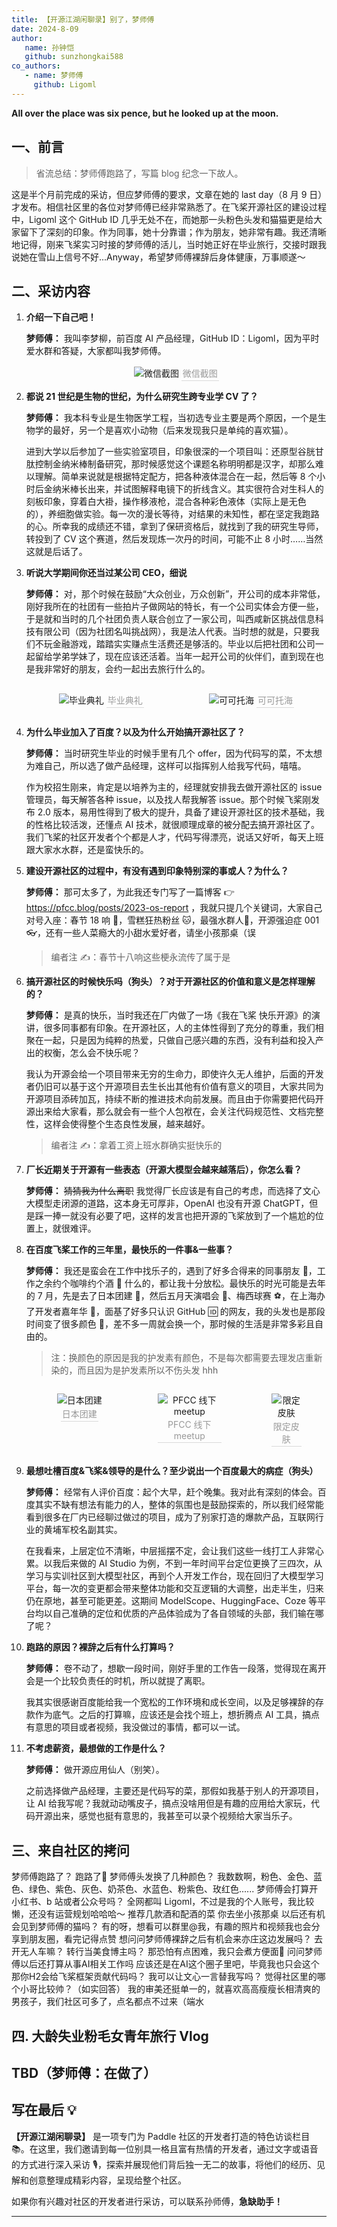 ```yaml
---
title: 【开源江湖闲聊录】别了，梦师傅
date: 2024-8-09
author:
   name: 孙钟恺
   github: sunzhongkai588
co_authors:
   - name: 梦师傅
     github: Ligoml
---
```


**All over the place was six pence, but he looked up at the moon.**

<!-- more -->

<!-- 导入聊天框功能 -->
<script setup>
import Message from '../.vitepress/components/Message.vue'
import MessageBox from '../.vitepress/components/MessageBox.vue'
</script>
<!-- 导入聊天框功能 -->

<style>
figure {
   text-align: center;
}
figcaption {
   color: orange;
   border-bottom: 1px solid #d9d9d9;
   display: inline-block;
   color: #999;
   padding: 2px;
}
</style>

## 一、前言

> 省流总结：梦师傅跑路了，写篇 blog 纪念一下故人。

这是半个月前完成的采访，但应梦师傅的要求，文章在她的 last day（8 月 9 日）才发布。相信社区里的各位对梦师傅已经非常熟悉了。在飞桨开源社区的建设过程中，Ligoml 这个 GitHub ID 几乎无处不在，而她那一头粉色头发和猫猫更是给大家留下了深刻的印象。作为同事，她十分靠谱；作为朋友，她非常有趣。我还清晰地记得，刚来飞桨实习时接的梦师傅的活儿，当时她正好在毕业旅行，交接时跟我说她在雪山上信号不好...Anyway，希望梦师傅裸辞后身体健康，万事顺遂～

## 二、采访内容

1. **介绍一下自己吧！**

   **梦师傅：** 我叫李梦柳，前百度 AI 产品经理，GitHub ID：Ligoml，因为平时爱水群和答疑，大家都叫我梦师傅。

   <!-- WeChat -->
   <figure>
      <img src="../images/meng-story/lml-1.png" alt="微信截图" />
      <figcaption>微信截图</figcaption>
   </figure>

2. **都说 21 世纪是生物的世纪，为什么研究生跨专业学 CV 了？**

   **梦师傅：** 我本科专业是生物医学工程，当初选专业主要是两个原因，一个是生物学的最好，另一个是喜欢小动物（后来发现我只是单纯的喜欢猫）。

   进到大学以后参加了一些实验室项目，印象很深的一个项目叫：还原型谷胱甘肽控制金纳米棒制备研究，那时候感觉这个课题名称明明都是汉字，却那么难以理解。简单来说就是根据特定配方，把各种液体混合在一起，然后等 8 个小时后金纳米棒长出来，并试图解释电镜下的折线含义。其实很符合对生科人的刻板印象，穿着白大褂，操作移液枪，混合各种彩色液体（实际上是无色的），养细胞做实验。每一次的漫长等待，对结果的未知性，都在坚定我跑路的心。所幸我的成绩还不错，拿到了保研资格后，就找到了我的研究生导师，转投到了 CV 这个赛道，然后发现炼一次丹的时间，可能不止 8 小时……当然这就是后话了。

3. **听说大学期间你还当过某公司 CEO，细说**

   **梦师傅：** 对，那个时候在鼓励“大众创业，万众创新”，开公司的成本非常低，刚好我所在的社团有一些拍片子做网站的特长，有一个公司实体会方便一些，于是就和当时的几个社团负责人联合创立了一家公司，叫西咸新区挑战信息科技有限公司（因为社团名叫挑战网），我是法人代表。当时想的就是，只要我们不玩金融游戏，踏踏实实赚点生活费还是够活的。毕业以后把社团和公司一起留给学弟学妹了，现在应该还活着。当年一起开公司的伙伴们，直到现在也是我非常好的朋友，会约一起出去旅行什么的。

   <!-- 合照 -->
   <div style="display: flex; justify-content: space-between">
      <figure style="width: 63%">
         <img src="../images/meng-story/lml-2.jpeg" alt="毕业典礼" />
         <figcaption>毕业典礼</figcaption>
      </figure>
      <figure style="width: 63%">
         <img src="../images/meng-story/lml-3.jpeg" alt="可可托海" />
         <figcaption>可可托海</figcaption>
      </figure>
   </div>

4. **为什么毕业加入了百度？以及为什么开始搞开源社区了？**

   **梦师傅：** 当时研究生毕业的时候手里有几个 offer，因为代码写的菜，不太想为难自己，所以选了做产品经理，这样可以指挥别人给我写代码，嘻嘻。

   作为校招生刚来，肯定是以培养为主的，经理就安排我去做开源社区的 issue 管理员，每天解答各种 issue，以及找人帮我解答 issue。那个时候飞桨刚发布 2.0 版本，易用性得到了极大的提升，具备了建设开源社区的技术基础，我的性格比较活泼，还懂点 AI 技术，就很顺理成章的被分配去搞开源社区了。我们飞桨的社区开发者个个都是人才，代码写得漂亮，说话又好听，每天上班跟大家水水群，还是蛮快乐的。

5. **建设开源社区的过程中，有没有遇到印象特别深的事或人？为什么？**

   **梦师傅：** 那可太多了，为此我还专门写了一篇博客 👉 https://pfcc.blog/posts/2023-os-report ，我就只提几个关键词，大家自己对号入座：春节 18 响 🧨，雪糕狂热粉丝 🐱，最强水群人📱，开源强迫症 001 👓，还有一些人菜瘾大的小甜水爱好者，请坐小孩那桌（误

   > 编者注 ✍️：春节十八响这些梗永流传了属于是

6. **搞开源社区的时候快乐吗（狗头）？对于开源社区的价值和意义是怎样理解的？**

   **梦师傅：** 是真的快乐，当时我还在厂内做了一场《我在飞桨 快乐开源》的演讲，很多同事都有印象。在开源社区，人的主体性得到了充分的尊重，我们相聚在一起，只是因为纯粹的热爱，只做自己感兴趣的东西，没有利益和投入产出的权衡，怎么会不快乐呢？

   我认为开源会给一个项目带来无穷的生命力，即使许久无人维护，后面的开发者仍旧可以基于这个开源项目去生长出其他有价值有意义的项目，大家共同为开源项目添砖加瓦，持续不断的推进技术向前发展。而且由于你需要把代码开源出来给大家看，那么就会有一些个人包袱在，会关注代码规范性、文档完整性，这样会使得整个生态良性发展，越来越好。

   > 编者注 ✍️：拿着工资上班水群确实挺快乐的

7. **厂长近期关于开源有一些表态（开源大模型会越来越落后），你怎么看？**

   **梦师傅：** ~~猜猜我为什么离职~~ 我觉得厂长应该是有自己的考虑，而选择了文心大模型走闭源的道路，这本身无可厚非，OpenAI 也没有开源 ChatGPT，但是踩一捧一就没有必要了吧，这样的发言也把开源的飞桨放到了一个尴尬的位置上，就很难评。

8. **在百度飞桨工作的三年里，最快乐的一件事&一些事？**

   **梦师傅：** 我还是蛮会在工作中找乐子的，遇到了好多合得来的同事朋友 👭，工作之余约个咖啡约个酒 🍹 什么的，都让我十分放松。最快乐的时光可能是去年的 7 月，先是去了日本团建 👗，然后五月天演唱会 🎤、梅西球赛 ⚽️，在上海办了开发者嘉年华 👻，面基了好多只认识 GitHub 🆔 的网友，我的头发也是那段时间变了很多颜色 🌈，差不多一周就会换一个，那时候的生活是非常多彩且自由的。

   > 注：换颜色的原因是我的护发素有颜色，不是每次都需要去理发店重新染的，而且因为是护发素所以不伤头发 hhh

   <!-- 合照 -->
   <div style="display: flex; justify-content: space-between">
      <figure style="width: 35%">
         <img src="../images/meng-story/lml-4.jpeg" alt="日本团建" />
         <figcaption>日本团建</figcaption>
      </figure>
      <figure style="width: 39.5%">
         <img src="../images/meng-story/lml-5.jpeg" alt="PFCC 线下 meetup" />
         <figcaption>PFCC 线下 meetup</figcaption>
      </figure>
      <figure style="width: 18.8%">
         <img src="../images/meng-story/lml-6.jpeg" alt="限定皮肤" />
         <figcaption>限定皮肤</figcaption>
      </figure>
   </div>

9. **最想吐槽百度&飞桨&领导的是什么？至少说出一个百度最大的病症（狗头）**

   **梦师傅：** 经常有人评价百度：起个大早，赶个晚集。我对此有深刻的体会。百度其实不缺有想法有能力的人，整体的氛围也是鼓励探索的，所以我们经常能看到很多在厂内已经聊过做过的项目，成为了别家打造的爆款产品，互联网行业的黄埔军校名副其实。

   在我看来，上层定位不清晰，中层摇摆不定，会让我们这些一线打工人非常心累。以我后来做的 AI Studio 为例，不到一年时间平台定位更换了三四次，从学习与实训社区到大模型社区，再到个人开发工作台，现在回归了大模型学习平台，每一次的变更都会带来整体功能和交互逻辑的大调整，出走半生，归来仍在原地，甚至可能更差。这期间 ModelScope、HuggingFace、Coze 等平台均以自己准确的定位和优质的产品体验成为了各自领域的头部，我们输在哪了呢？

10.   **跑路的原因？裸辞之后有什么打算吗？**

      **梦师傅：** 卷不动了，想歇一段时间，刚好手里的工作告一段落，觉得现在离开会是一个比较负责任的时机，所以就提了离职。

      我其实很感谢百度能给我一个宽松的工作环境和成长空间，以及足够裸辞的存款作为底气。之后的打算嘛，应该还是会找个班上，想折腾点 AI 工具，搞点有意思的项目或者视频，我没做过的事情，都可以一试。

11.   **不考虑薪资，最想做的工作是什么？**

      **梦师傅：** 做开源应用仙人（别笑）。

      之前选择做产品经理，主要还是代码写的菜，那假如我基于别人的开源项目，让 AI 给我写呢？我就动动嘴皮子，搞点没啥用但是有趣的应用给大家玩，代码开源出来，感觉也挺有意思的，我甚至可以录个视频给大家当乐子。

## 三、来自社区的拷问

   <MessageBox>
   <Message name="ALL" github="PaddlePaddle">
   梦师傅跑路了？
   </Message>
   </MessageBox>
   <MessageBox>
   <Message type="right" name="梦师傅" github="Ligoml">
   跑路了💨
   </Message>
   </MessageBox>

   <MessageBox>
   <Message name="汪师傅：" github="GreatV">
   梦师傅头发换了几种颜色？
   </Message>
   </MessageBox>
   <MessageBox>
   <Message type="right" name="梦师傅" github="Ligoml">
   我数数啊，粉色、金色、蓝色、绿色、紫色、灰色、奶茶色、水蓝色、粉紫色、玫红色......
   </Message>
   </MessageBox>

   <MessageBox>
   <Message name="散步" github="sanbuphy">
   梦师傅会打算开小红书、b 站或者公众号吗？
   </Message>
   </MessageBox>
   <MessageBox>
   <Message type="right" name="梦师傅" github="Ligoml">
   全网都叫 Ligoml，不过是我的个人账号，我比较懒，还没有运营规划哈哈哈～
   </Message>
   </MessageBox>

   <MessageBox>
   <Message name="散步" github="sanbuphy">
   推荐几款酒和配酒的菜
   </Message>
   </MessageBox>
   <MessageBox>
   <Message type="right" name="梦师傅" github="Ligoml">
   你去坐小孩那桌
   </Message>
   </MessageBox>

   <MessageBox>
   <Message name="whisky-12" github="whisky-12">
   以后还有机会见到梦师傅的猫吗？
   </Message>
   </MessageBox>
   <MessageBox>
   <Message type="right" name="梦师傅" github="Ligoml">
   有的呀，想看可以群里@我，有趣的照片和视频我也会分享到朋友圈，看完记得点赞
   </Message>
   </MessageBox>

   <MessageBox>
   <Message name="张师傅" github="Liyulingyue">
   想问问梦师傅裸辞之后有机会来亦庄这边发展吗？
   </Message>
   </MessageBox>
   <MessageBox>
   <Message type="right" name="梦师傅" github="Ligoml">
   去开无人车嘛？
   </Message>
   </MessageBox>

   <MessageBox>
   <Message name="敏师傅" github="enkilee">
   转行当美食博主吗？
   </Message>
   </MessageBox>
   <MessageBox>
   <Message type="right" name="梦师傅" github="Ligoml">
   那恐怕有点困难，我只会煮方便面🍜
   </Message>
   </MessageBox>

   <MessageBox>
   <Message name="昱晨" github="yuchen202">
   问问梦师傅以后还打算从事AI相关工作吗
   </Message>
   </MessageBox>
   <MessageBox>
   <Message type="right" name="梦师傅" github="Ligoml">
   应该还是在AI这个圈子里吧，毕竟我也只会这个
   </Message>
   </MessageBox>

   <MessageBox>
   <Message name="花花" github="Tulip-hua">
   那你H2会给飞桨框架贡献代码吗？
   </Message>
   </MessageBox>
   <MessageBox>
   <Message type="right" name="梦师傅" github="Ligoml">
   我可以让文心一言替我写吗？
   </Message>
   </MessageBox>

   <MessageBox>
   <Message name="军哥" github="jzhang533">
   觉得社区里的哪个小哥比较帅？（如实回答）
   </Message>
   </MessageBox>
   <MessageBox>
   <Message type="right" name="梦师傅" github="Ligoml">
   我的审美还挺单一的，就喜欢高高瘦瘦长相清爽的男孩子，我们社区可多了，点名都点不过来（端水
   </Message>
   </MessageBox>

## 四. 大龄失业粉毛女青年旅行 Vlog

## TBD（梦师傅：在做了）

## 写在最后 💡

**【开源江湖闲聊录】** 是一项专门为 Paddle 社区的开发者打造的特色访谈栏目 📚。在这里，我们邀请到每一位别具一格且富有热情的开发者，通过文字或语音的方式进行深入采访 🎙️，探索并展现他们背后独一无二的故事，将他们的经历、见解和创意整理成精彩内容，呈现给整个社区。

如果你有兴趣对社区的开发者进行采访，可以联系孙师傅，**急缺助手！**

---
